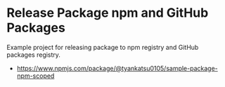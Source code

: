 # Release Package npm and GitHub Packages

Example project for releasing package to npm registry and GitHub packages registry.

- https://www.npmjs.com/package/@tyankatsu0105/sample-package-npm-scoped
